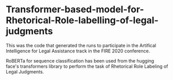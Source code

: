 # Transformer-based-model-for-Rhetorical-Role-labelling-of-legal-judgments

This was the code that generated the runs to participate in the Artifical Intelligence for Legal Assistance track in the FIRE 2020 conference.

RoBERTa for sequence classification has been used from the hugging face's transformers library to perform the task of Rhetorical Role Labeling of Legal Judgments.
